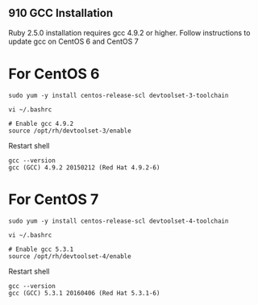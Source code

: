 ## 910 GCC Installation

Ruby 2.5.0 installation requires gcc 4.9.2 or higher. Follow instructions to update gcc on CentOS 6 and CentOS 7

# For CentOS 6
```
sudo yum -y install centos-release-scl devtoolset-3-toolchain
```

`vi ~/.bashrc`
```
# Enable gcc 4.9.2
source /opt/rh/devtoolset-3/enable
```

Restart shell

```
gcc --version
gcc (GCC) 4.9.2 20150212 (Red Hat 4.9.2-6)
```

# For CentOS 7
```
sudo yum -y install centos-release-scl devtoolset-4-toolchain
```

`vi ~/.bashrc`
```
# Enable gcc 5.3.1
source /opt/rh/devtoolset-4/enable
```

Restart shell

```
gcc --version
gcc (GCC) 5.3.1 20160406 (Red Hat 5.3.1-6)
```

